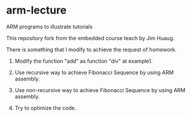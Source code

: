 # arm-lecture
ARM programs to illustrate tutorials

This repository fork from the embedded course teach by Jim Huaug. 

There is something that I modify to achieve the request of homework.

1. Modify the function "add" as function "div" at example1.

2. Use recursive way to achieve Fibonacci Sequence by using ARM assembly.

3. Use non-recursive way to achieve Fibonacci Sequence by using ARM assembly.

4. Try to optimize the code.

